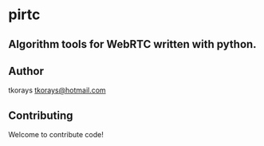 # pirtc
Algorithm tools for WebRTC written with python.
---

## Author
tkorays <tkorays@hotmail.com>

## Contributing
Welcome to contribute code!
